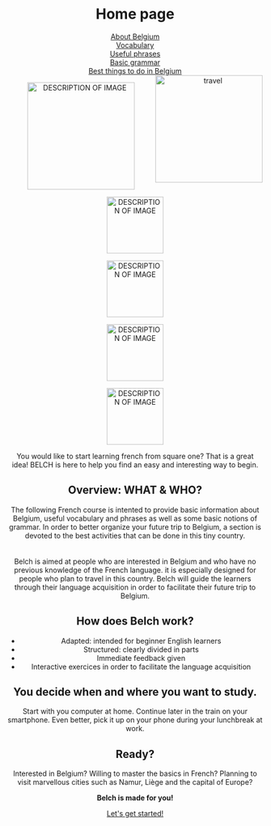 <center> 
<h1>Home page</h1>
<p>
  <a href="page2.html">About Belgium</a> <br>
  <a href="page3.html">Vocabulary</a> <br>
  <a href="page4.html">Useful phrases</a> <br>
  <a href="page5.html">Basic grammar</a> <br>
  <a href="page6.html">Best things to do in Belgium</a> <br>
  <img src="https://image.flaticon.com/icons/png/512/2028/premium/2028661.png" alt="travel" style="width:212px;height:212px;"align="right">
</p>

<p>
<img src="https://image.flaticon.com/icons/png/512/2028/premium/2028661.png" alt="DESCRIPTION OF IMAGE" style="width:212px;height:212px;">
</p>

<p>
<img src="https://image.flaticon.com/icons/png/512/1623/1623343.png" alt="DESCRIPTION OF IMAGE" 
style="width:112px;height:112px;">
</p>


<p>
<img src="https://image.flaticon.com/icons/png/512/1126/1126453.png"
alt="DESCRIPTION OF IMAGE" style="width:112px;height:112px;">
</p>

<p>
<img src="https://image.flaticon.com/icons/png/512/761/761505.png"
alt="DESCRIPTION OF IMAGE" style="width:112px;height:112px;">
</p>

<p>
<img src="https://image.flaticon.com/icons/png/512/326/326731.png"
alt="DESCRIPTION OF IMAGE" style="width:112px;height:112px;">
</p>

<p> 
You would like to start learning french from square one? That is a great idea! BELCH is here to help you find an easy and interesting way to begin. <br>

<h2> Overview: WHAT & WHO?</h2>

The following French course is intented to provide basic information about Belgium, useful vocabulary and phrases as well as some basic notions of grammar. In order to better organize your future trip to Belgium, a section is devoted to the best activities that can be done in this tiny country. <br>
<br>
<br>
Belch is aimed at people who are interested in Belgium and who have no previous knowledge of the French language. it is especially designed for people who plan to travel in this country. Belch will guide the learners through their language acquisition in order to facilitate their future trip to Belgium. 
</p>



<p>
<h2>How does Belch work?</h2>
<ul>
  <li>Adapted: intended for beginner English learners</li>
  <li>Structured: clearly divided in parts</li>
  <li>Immediate feedback given</li>
  <li>Interactive exercices in order to facilitate the language acquisition</li>
  </ul>
</p>         


<p>
<h2> You decide when and where you want to study.</h2>
Start with you computer at home. Continue later in the train on your smartphone. Even better, pick it up on your phone during your lunchbreak at work. 
</p>

<p>
<h2> Ready?</h2>
Interested in Belgium? Willing to master the basics in French? Planning to visit marvellous cities such as Namur, Liège and the capital of Europe? <br>
</p>


<p> 
<strong>Belch is made for you!</strong> <br> 
</p>

<p>
<a href="https://camillefrancq.github.io/sml5202-final-francq/page2.html"> Let's get started! </a>
</p>
</center>




